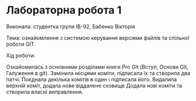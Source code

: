 # Лабораторна робота 1
Виконала: студентка групи ІВ-92, Бабенко Вікторія

Тема: ознайомлення з системою керування версіями файлів та спільної роботи GIT.

Хід роботи:

Ознайомилась з основними розділами книги Pro Git (Вступ, Основи Git, Галуження в git).
Замінила місцями коміти, підписала їх та створила два патчі.
Поєднала декілька комітів в один і підписала його.
Видалила верхній коміт, додала нове віддалене сховище
Додала нові коміти та створила власні виправлення.

